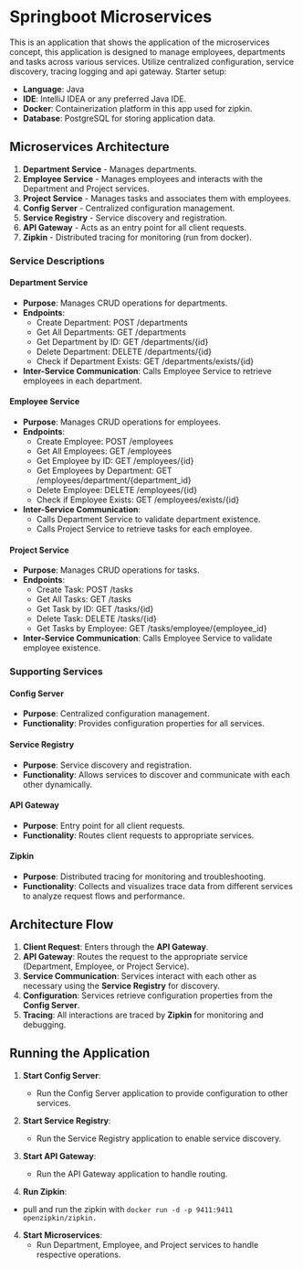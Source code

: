 # Springboot Microservices
This is an application that shows the application of the microservices concept, this application is designed to manage employees, departments and tasks across various services. Utilize centralized configuration, service discovery, tracing logging and api gateway.
Starter setup:
- **Language**: Java
- **IDE**: IntelliJ IDEA or any preferred Java IDE.
- **Docker**: Containerization platform in this app used for zipkin.
- **Database**: PostgreSQL for storing application data.

## Microservices Architecture

1. **Department Service** - Manages departments.
2. **Employee Service** - Manages employees and interacts with the Department and Project services.
3. **Project Service** - Manages tasks and associates them with employees.
4. **Config Server** - Centralized configuration management.
5. **Service Registry** - Service discovery and registration.
6. **API Gateway** - Acts as an entry point for all client requests.
7. **Zipkin** - Distributed tracing for monitoring (run from docker).

### Service Descriptions

#### Department Service

- **Purpose**: Manages CRUD operations for departments.
- **Endpoints**:
  - Create Department: POST /departments
  - Get All Departments: GET /departments
  - Get Department by ID: GET /departments/{id}
  - Delete Department: DELETE /departments/{id}
  - Check if Department Exists: GET /departments/exists/{id}
- **Inter-Service Communication**: Calls Employee Service to retrieve employees in each department.

#### Employee Service

- **Purpose**: Manages CRUD operations for employees.
- **Endpoints**:
  - Create Employee: POST /employees
  - Get All Employees: GET /employees
  - Get Employee by ID: GET /employees/{id}
  - Get Employees by Department: GET /employees/department/{department_id}
  - Delete Employee: DELETE /employees/{id}
  - Check if Employee Exists: GET /employees/exists/{id}
- **Inter-Service Communication**: 
  - Calls Department Service to validate department existence.
  - Calls Project Service to retrieve tasks for each employee.

#### Project Service

- **Purpose**: Manages CRUD operations for tasks.
- **Endpoints**:
  - Create Task: POST /tasks
  - Get All Tasks: GET /tasks
  - Get Task by ID: GET /tasks/{id}
  - Delete Task: DELETE /tasks/{id}
  - Get Tasks by Employee: GET /tasks/employee/{employee_id}
- **Inter-Service Communication**: Calls Employee Service to validate employee existence.

### Supporting Services

#### Config Server

- **Purpose**: Centralized configuration management.
- **Functionality**: Provides configuration properties for all services.

#### Service Registry

- **Purpose**: Service discovery and registration.
- **Functionality**: Allows services to discover and communicate with each other dynamically.

#### API Gateway

- **Purpose**: Entry point for all client requests.
- **Functionality**: Routes client requests to appropriate services.

#### Zipkin

- **Purpose**: Distributed tracing for monitoring and troubleshooting.
- **Functionality**: Collects and visualizes trace data from different services to analyze request flows and performance.


## Architecture Flow

1. **Client Request**: Enters through the **API Gateway**.
2. **API Gateway**: Routes the request to the appropriate service (Department, Employee, or Project Service).
3. **Service Communication**: Services interact with each other as necessary using the **Service Registry** for discovery.
4. **Configuration**: Services retrieve configuration properties from the **Config Server**.
5. **Tracing**: All interactions are traced by **Zipkin** for monitoring and debugging.


## Running the Application

1. **Start Config Server**:
   - Run the Config Server application to provide configuration to other services.

2. **Start Service Registry**:
   - Run the Service Registry application to enable service discovery.

3. **Start API Gateway**:
   - Run the API Gateway application to handle routing.

4. **Run Zipkin**:
  - pull and run the zipkin with `docker run -d -p 9411:9411 openzipkin/zipkin.`

4. **Start Microservices**:
   - Run Department, Employee, and Project services to handle respective operations.


